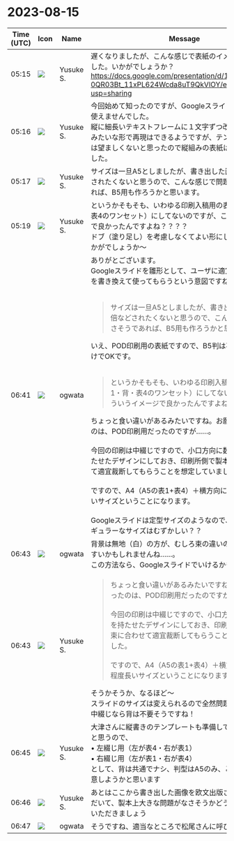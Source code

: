 # 2023-08-15

|Time (UTC)|Icon|Name|Message|
|---|---|---|---|
|05:15|![](https://avatars.slack-edge.com/2020-10-27/1455123835683_dbf567e9fc6aaf7280b1_72.jpg)|Yusuke S.|遅くなりましたが、こんな感じで表紙のイメージ作ってみました。いかがでしょうか？<br><https://docs.google.com/presentation/d/10gyVnF_aIlaH-0QR03Bt_11xPL624Wcda8uT9QkVlOY/edit?usp=sharing>|
|05:16|![](https://avatars.slack-edge.com/2020-10-27/1455123835683_dbf567e9fc6aaf7280b1_72.jpg)|Yusuke S.|今回始めて知ったのですが、Googleスライドでは縦組みが使えませんでした。<br>縦に細長いテキストフレームに１文字ずつ改行を入れる、みたいな形で再現はできるようですが、テンプレートとしては望ましくないと思ったので縦組みの表紙は作りませんでした。|
|05:17|![](https://avatars.slack-edge.com/2020-10-27/1455123835683_dbf567e9fc6aaf7280b1_72.jpg)|Yusuke S.|サイズは一旦A5としましたが、書き出した画像を変倍などされたくないと思うので、こんな感じで問題なさそうであれば、B5用も作ろうかと思います。|
|05:19|![](https://avatars.slack-edge.com/2020-10-27/1455123835683_dbf567e9fc6aaf7280b1_72.jpg)|Yusuke S.|というかそもそも、いわゆる印刷入稿用の表紙（表1・背・表4のワンセット）にしてないのですが、こういうイメージで良かったんですよね？？？？<br>ドブ（塗り足し）を考慮しなくてよい形にしましたが、いかがでしょうか〜|
|06:41|![](https://avatars.slack-edge.com/2019-11-22/845042642576_070441337abaca9fb7b3_72.png)|ogwata|ありがとございます。<br>Googleスライドを雛形として、ユーザに適宜タイトル部分を書き換えて使ってもらうという意図ですね。<br><br><blockquote>サイズは一旦A5としましたが、書き出した画像を変倍などされたくないと思うので、こんな感じで問題なさそうであれば、B5用も作ろうかと思います。</blockquote>いえ、POD印刷用の表紙ですので、B5判は不要です。A5だけでOKです。<br><br><blockquote>というかそもそも、いわゆる印刷入稿用の表紙（表1・背・表4のワンセット）にしてないのですが、こういうイメージで良かったんですよね？？？？</blockquote>ちょっと食い違いがあるみたいですね。お願いしたかったのは、POD印刷用だったのですが……。<br><br>今回の印刷は中綴じですので、小口方向に数ミリ余裕を持たせたデザインにしておき、印刷所側で製本時に束に合わせて適宜裁断してもらうことを想定していました。<br><br>ですので、A4（A5の表1+表4）＋横方向に5〜6ミリ程度長いサイズということになります。<br><br>Googleスライドは定型サイズのようなので、こういうイレギュラーなサイズはむずかしい？？|
|06:43|![](https://avatars.slack-edge.com/2019-11-22/845042642576_070441337abaca9fb7b3_72.png)|ogwata|背景は無地（白）の方が、むしろ束の違いの調整がやりやすいかもしれませんね……。<br>この方法なら、Googleスライドでいけるかも。|
|06:43|![](https://avatars.slack-edge.com/2020-10-27/1455123835683_dbf567e9fc6aaf7280b1_72.jpg)|Yusuke S.|<blockquote>ちょっと食い違いがあるみたいですね。お願いしたかったのは、POD印刷用だったのですが……。<br><br>今回の印刷は中綴じですので、小口方向に数ミリ余裕を持たせたデザインにしておき、印刷所側で製本時に束に合わせて適宜裁断してもらうことを想定していました。<br><br>ですので、A4（A5の表1+表4）＋横方向に5〜6ミリ程度長いサイズということになります。</blockquote>そうかそうか、なるほど〜<br>スライドのサイズは変えられるので全然問題ないです。<br>中綴じなら背は不要そうですね！|
|06:45|![](https://avatars.slack-edge.com/2020-10-27/1455123835683_dbf567e9fc6aaf7280b1_72.jpg)|Yusuke S.|大津さんに縦書きのテンプレートも準備していただいていると思うので、<br>• 左綴じ用（左が表4・右が表1）<br>• 右綴じ用（左が表1・右が表4）<br>として、背は共通でナシ、判型はA5のみ、ということで用意しようかと思います|
|06:46|![](https://avatars.slack-edge.com/2020-10-27/1455123835683_dbf567e9fc6aaf7280b1_72.jpg)|Yusuke S.|あとはここから書き出した画像を欧文出版さんに見ていただいて、製本上大きな問題がなさそうかどうかだけ確認していただきましょう|
|06:47|![](https://avatars.slack-edge.com/2019-11-22/845042642576_070441337abaca9fb7b3_72.png)|ogwata|そうですね、適当なところで松尾さんに呼びかけてみます。|
